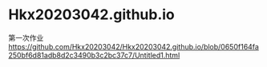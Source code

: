 # Hkx20203042.github.io
第一次作业<https://github.com/Hkx20203042/Hkx20203042.github.io/blob/0650f164fa250bf6d81adb8d2c3490b3c2bc37c7/Untitled1.html>
